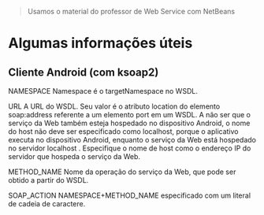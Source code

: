 > Usamos o material do professor de Web Service com NetBeans

# Algumas informações úteis

## Cliente Android (com ksoap2)

NAMESPACE
	Namespace é o targetNamespace no WSDL.

URL
	A URL do WSDL. Seu valor é o atributo location do elemento soap:address referente a um elemento port em um WSDL. A não ser que o serviço da Web também esteja hospedado no dispositivo Android, o nome do host não deve ser especificado como localhost, porque o aplicativo executa no dispositivo Android, enquanto o serviço da Web está hospedado no servidor localhost . Especifique o nome de host como o endereço IP do servidor que hospeda o serviço da Web.

METHOD_NAME
	Nome da operação do serviço da Web, que pode ser obtido a partir do WSDL.

SOAP_ACTION
	NAMESPACE+METHOD_NAME especificado com um literal de cadeia de caractere.

